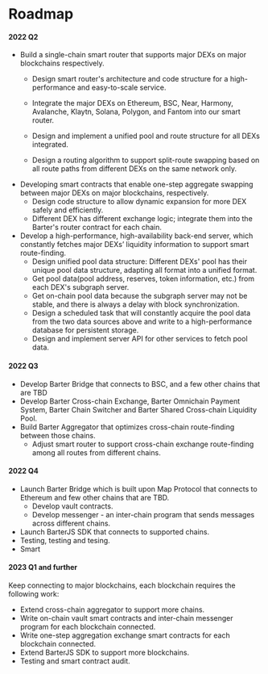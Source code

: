 # Roadmap
#### 2022 Q2

- Build a single-chain smart router that supports major DEXs on major blockchains respectively.
  - Design smart router's architecture and code structure for a high-performance and easy-to-scale service.
  - Integrate the major DEXs on Ethereum, BSC, Near, Harmony, Avalanche, Klaytn, Solana, Polygon, and Fantom into our smart router.

  - Design and implement a unified pool and route structure for all DEXs integrated.
  - Design a routing algorithm to support split-route swapping based on all route paths from different DEXs on the same network only.
- Developing smart contracts that enable one-step aggregate swapping between major DEXs on major blockchains, respectively.
  - Design code structure to allow dynamic expansion for more DEX safely and efficiently.
  - Different DEX has different exchange logic; integrate them into the Barter's router contract for each chain.
- Develop a high-performance, high-availability back-end server, which constantly fetches major DEXs’ liquidity information to support smart route-finding.  
  - Design unified pool data structure: Different DEXs' pool has their unique pool data structure, adapting all format into a unified format.
  - Get pool data(pool address, reserves, token information, etc.) from each DEX's subgraph server.
  - Get on-chain pool data because the subgraph server may not be stable, and there is always a delay with block synchronization.
  - Design a scheduled task that will constantly acquire the pool data from the two data sources above and write to a high-performance database for persistent storage. 
  - Design and implement server API for other services to fetch pool data.

#### 2022 Q3

- Develop Barter Bridge that connects to BSC, and a few other chains that are TBD
- Develop Barter Cross-chain Exchange, Barter Omnichain Payment System, Barter Chain Switcher and Barter Shared Cross-chain Liquidity Pool.
- Build Barter Aggregator that optimizes cross-chain route-finding between those chains.
  - Adjust smart router to support cross-chain exchange route-finding among all routes from different chains. 

#### 2022 Q4

- Launch Barter Bridge which is built upon Map Protocol that connects to Ethereum and few other chains that are TBD.
  - Develop vault contracts.
  - Develop messenger - an inter-chain program that sends messages across different chains.
- Launch BarterJS SDK that connects to supported chains.
- Testing, testing and tesing.
- Smart


#### 2023 Q1 and further
Keep connecting to major blockchains, each blockchain requires the following work:
- Extend cross-chain aggregator to support more chains.
- Write on-chain vault smart contracts and inter-chain messenger program for each blockchain connected.
- Write one-step aggregation exchange smart contracts for each blockchain connected.
- Extend BarterJS SDK to support more blockchains.
- Testing and smart contract audit.
